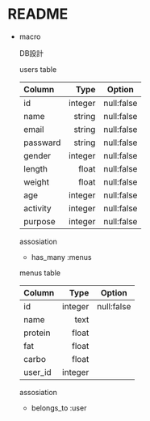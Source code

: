 # README

+ macro

  DB設計

  users table


  | Column     | Type        | Option       |
  |:-----------|------------:|:------------:|
  | id         | integer     | null:false   |
  | name       | string      | null:false   |
  | email      | string      | null:false   |
  | passward   | string      | null:false   |
  | gender     | integer     | null:false   |
  | length     | float       | null:false   |
  | weight     | float       | null:false   |
  | age        | integer     | null:false   |
  | activity   | integer     | null:false   |
  | purpose    | integer     | null:false   |


  assosiation
  * has_many  :menus

  menus table


  | Column     | Type        | Option       |
  |:-----------|------------:|:------------:|
  | id         | integer     | null:false   |
  | name       | text        |              |
  | protein    | float       |              |
  | fat        | float       |              |
  | carbo      | float       |              |
  | user_id    | integer     |              |

  assosiation
  * belongs_to  :user
